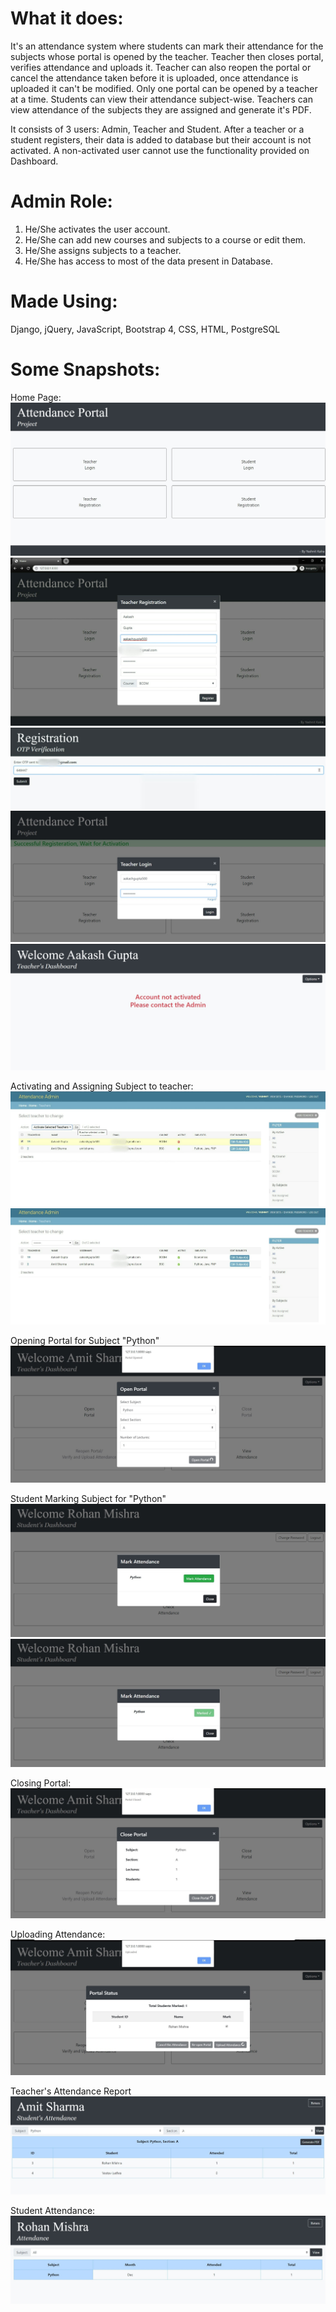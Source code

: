 # What it does:
It's an attendance system where students can mark their attendance for the subjects whose portal is opened by the teacher.
Teacher then closes portal, verifies attendance and uploads it. Teacher can also reopen the portal or cancel the attendance taken before it is uploaded, once attendance is uploaded it can't be modified. Only one portal can be opened by a teacher at a time.
Students can view their attendance subject-wise.
Teachers can view attendance of the subjects they are assigned and generate it's PDF.

It consists of 3 users: Admin, Teacher and Student.
After a teacher or a student registers, their data is added to database but their account is not activated.
A non-activated user cannot use the functionality provided on Dashboard.

# Admin Role:
1. He/She activates the user account.
2. He/She can add new courses and subjects to a course or edit them.
3. He/She assigns subjects to a teacher.
4. He/She has access to most of the data present in Database.

# Made Using:
Django, jQuery, JavaScript, Bootstrap 4, CSS, HTML, PostgreSQL

# Some Snapshots:
Home Page:
![](/snapshots/1.jpg)
![](/snapshots/2.jpg)
![](/snapshots/3.jpg)
![](/snapshots/4.jpg)
![](/snapshots/5.jpg)

Activating and Assigning Subject to teacher:
![](/snapshots/6.jpg)
![](/snapshots/7.jpg)

Opening Portal for Subject "Python"
![](/snapshots/8.jpg)

Student Marking Subject for "Python"
![](/snapshots/9.jpg)
![](/snapshots/10.jpg)

Closing Portal:
![](/snapshots/11.jpg)

Uploading Attendance:
![](/snapshots/12.jpg)

Teacher's Attendance Report
![](/snapshots/13.jpg)

Student Attendance:
![](/snapshots/14.jpg)
